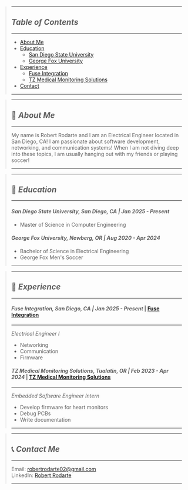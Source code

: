 > ***
> ## ***Table of Contents***
> ***
> - [About Me](#raising_hand-about-me)
> - [Education](#pencil-education)
>   - [San Diego State University](#san-diego-state-university-san-diego-ca--jan-2025---present)
>   - [George Fox University](#george-fox-university-newberg-or--aug-2020---apr-2024)
> - [Experience](#office-experience)
>   - [Fuse Integration](#fuse-integration-san-diego-ca--jan-2025---present--fuse-integration)
>   - [TZ Medical Monitoring Solutions](#tz-medical-monitoring-solutions-tualatin-or-feb-2023---apr-2024--tz-medical-monitoring-solutions)
> - [Contact](#telephone_receiver-contact-me)
> ***

> ***
> ## :raising_hand: ***About Me*** 
> ***
> My name is Robert Rodarte and I am an Electrical Engineer located in San Diego, CA! I am passionate about software development, networking, and communication systems! When I am not diving deep into these topics, I am usually hanging out with my friends or playing soccer!
> ***

> ***
> ## :pencil: ***Education***
> ***
> #### *San Diego State University, San Diego, CA | Jan 2025 - Present*
> - Master of Science in Computer Engineering 
>
> #### *George Fox University, Newberg, OR | Aug 2020 - Apr 2024*
> - Bachelor of Science in Electrical Engineering  
> - George Fox Men's Soccer
> ***

> ***
> ## :office: ***Experience***
> ***
> #### *Fuse Integration, San Diego, CA | Jan 2025 - Present* | [Fuse Integration](https://www.fuseintegration.com/)
> ***
> *Electrical Engineer I*
> - Networking
> - Communication
> - Firmware
> 
> #### *TZ Medical Monitoring Solutions, Tualatin, OR | Feb 2023 - Apr 2024* | [TZ Medical Monitoring Solutions](https://www.tzmedical.com/>monitoring-solutions)  
> ***
> *Embedded Software Engineer Intern*
> - Develop firmware for heart monitors
> - Debug PCBs
> - Write documentation
> ***

> ***
> ## :telephone_receiver: ***Contact Me***
> ***
> Email: <robertrodarte02@gmail.com>  
> LinkedIn: [Robert Rodarte](www.linkedin.com/in/robertrodarte20)
> ***
